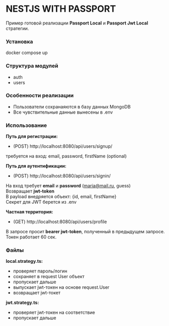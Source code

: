 # NESTJS WITH PASSPORT

Пример готовой реализации __Passport Local__ и  __Passport Jwt Local__ стратегии.

### Установка

docker compose up   

### Структура модулей

- auth
- users

### Особенности реализации

- Пользователи сохранаяются в базу данных MongoDB
- Все чувствительные данные вынесены в .env

### Использование

__Путь для регистрации:__   

- (POST) http://localhost:8080/api/users/signup/

требуется на вход: email, password, firstName (optional)

__Путь для аутентификации:__   

- (POST) http://localhost:8080/api/users/signin/

На вход требует __email__ и __password__ (maria@mail.ru, guess)   
Возвращает __jwt-token__   
В payload внедряется объект: {id, email, firstName}   
Секрет для JWT берется из .env   

__Частная территория:__

- (GET) http://localhost:8080/api/users/profile

В запросе просит __bearer jwt-token__, полученный в предыдущем запросе.   
Токен работает 60 сек.   


### Файлы

__local.strategy.ts:__   

- проверяет пароль/логин
- сохраняет в request User объект
- пропускает дальше
- выпускает jwt-токен на основе request.User
- возвращает jwt-токет

__jwt.strategy.ts:__   

- проверяет jwt-токен на соответствие
- пропускает дальше


